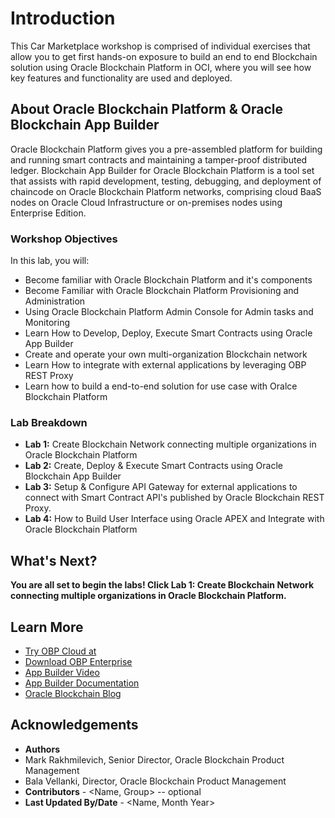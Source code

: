 # Introduction

This Car Marketplace workshop is comprised of individual exercises that allow you to get first hands-on exposure to build an end to end Blockchain solution using Oracle Blockchain Platform in OCI, where you will see how key features and functionality are used and deployed.

## About Oracle Blockchain Platform & Oracle Blockchain App Builder

Oracle Blockchain Platform gives you a pre-assembled platform for building and running smart contracts and maintaining a tamper-proof distributed ledger. Blockchain App Builder for Oracle Blockchain Platform is a tool set that assists with rapid development, testing, debugging, and deployment of chaincode on Oracle Blockchain Platform networks, comprising cloud BaaS nodes on Oracle Cloud Infrastructure or on-premises nodes using Enterprise Edition.


### Workshop Objectives

In this lab, you will:
* Become familiar with Oracle Blockchain Platform and it's components
* Become Familiar with Oracle Blockchain Platform Provisioning and Administration
* Using Oracle Blockchain Platform Admin Console for Admin tasks and Monitoring
* Learn How to Develop, Deploy, Execute Smart Contracts using Oracle App Builder
* Create and operate your own multi-organization Blockchain network
* Learn How to integrate with external applications by leveraging OBP REST Proxy
* Learn how to build a end-to-end solution for use case with Oralce Blockchain Platform


### Lab Breakdown
- **Lab 1:** Create Blockchain Network connecting multiple organizations in Oracle Blockchain Platform
- **Lab 2:** Create, Deploy & Execute Smart Contracts using Oracle Blockchain App Builder
- **Lab 3:** Setup & Configure API Gateway for external applications to connect with Smart Contract API's published by Oracle Blockchain REST Proxy.
- **Lab 4:** How to Build User Interface using Oracle APEX and Integrate with Oracle Blockchain Platform

## What's Next?

  **You are all set to begin the labs! Click Lab 1: Create Blockchain Network connecting multiple organizations in Oracle Blockchain Platform.**

## Learn More

* [Try OBP Cloud at](https://www.oracle.com/application-development/cloud-services/blockchain-platform/)
* [Download OBP Enterprise](https://www.oracle.com/database/technologies/blockchain-platform-enterprise-edition.html)
* [App Builder Video](https://www.youtube.com/watch?v=nO0AniQCzVg)
* [App Builder Documentation](https://docs.oracle.com/en/cloud/paas/blockchain-cloud/usingoci/using-chaincode-development-tools.html)
* [Oracle Blockchain Blog](blogs.oracle.com/blockchain)

## Acknowledgements

* **Authors** 
* Mark Rakhmilevich, Senior Director, Oracle Blockchain Product Management
* Bala Vellanki, Director, Oracle Blockchain Product Management
* **Contributors** -  <Name, Group> -- optional
* **Last Updated By/Date** - <Name, Month Year>
